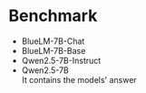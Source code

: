 # Benchmark 
- BlueLM-7B-Chat
- BlueLM-7B-Base
- Qwen2.5-7B-Instruct
- Qwen2.5-7B <br/>
It contains the models' answer
